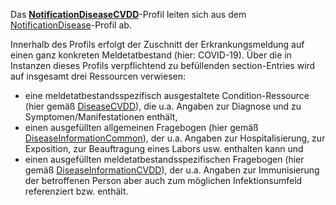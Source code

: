 Das **[NotificationDiseaseCVDD](https://simplifier.net/demisarztmeldung/~resources?canonical=https://demis.rki.de/fhir/structuredefinition/notificationdiseasecvdd)**-Profil leiten sich aus dem [NotificationDisease](https://simplifier.net/demisarztmeldung/~resources?canonical=https://demis.rki.de/fhir/structuredefinition/notificationdisease)-Profil ab. 

Innerhalb des Profils erfolgt der Zuschnitt der Erkrankungsmeldung auf einen ganz konkreten Meldetatbestand (hier: COVID-19). Über die in Instanzen dieses Profils verpflichtend zu befüllenden section-Entries wird auf insgesamt drei Ressourcen verwiesen:

- eine meldetatbestandsspezifisch ausgestaltete Condition-Ressource (hier gemäß [DiseaseCVDD](https://simplifier.net/demisarztmeldung/~resources?canonical=https://demis.rki.de/fhir/structuredefinition/diseasecvdd)), die u.a. Angaben zur Diagnose und zu Symptomen/Manifestationen enthält,
- einen ausgefüllten allgemeinen Fragebogen (hier gemäß [DiseaseInformationCommon](https://simplifier.net/demisarztmeldung/~resources?canonical=https://demis.rki.de/fhir/structuredefinition/diseaseinformationcommon)), der u.a. Angaben zur Hospitalisierung, zur Exposition, zur Beauftragung eines Labors usw. enthalten kann und
- einen ausgefüllten meldetatbestandsspezifischen Fragebogen (hier gemäß [DiseaseInformationCVDD](https://simplifier.net/demisarztmeldung/~resources?canonical=https://demis.rki.de/fhir/structuredefinition/diseaseinformationcvdd&category=Profile&sortBy=RankScore_desc)), der u.a. Angaben zur Immunisierung der betroffenen Person aber auch zum möglichen Infektionsumfeld referenziert bzw. enthält.

